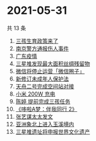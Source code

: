 # 2021-05-31

共 13 条

<!-- BEGIN -->
<!-- 最后更新时间 Mon May 31 2021 18:41:27 GMT+0800 (China Standard Time) -->

1. [三孩生育政策来了](https://www.zhihu.com/search?q=三孩政策)
2. [南京警方通报伤人事件](https://www.zhihu.com/search?q=南京新街口)
3. [广东疫情](https://www.zhihu.com/search?q=广东疫情)
4. [三星堆发现最大面积丝绸残留物](https://www.zhihu.com/search?q=三星堆)
5. [微信将停止运营「微信圈子」](https://www.zhihu.com/search?q=微信圈子)
6. [新修订未成年人保护法](https://www.zhihu.com/search?q=未成年人保护法)
7. [天舟二号完成空间站对接](https://www.zhihu.com/search?q=天舟二号)
8. [小米 200W 充电](https://www.zhihu.com/search?q=小米电池)
9. [陈婷 提前完成三孩任务](https://www.zhihu.com/search?q=张艺谋太太)
10. [《哆啦A梦：伴我同行 2》](https://www.zhihu.com/search?q=哆啦A梦：伴我同行2)
11. [张艺谋太太发文](https://www.zhihu.com/search?q=张艺谋太太)
12. [亚洲象北上进入玉溪境内](https://www.zhihu.com/search?q=亚洲象)
13. [三星堆遗址将申报世界文化遗产](https://www.zhihu.com/search?q=三星堆)

<!-- END -->

